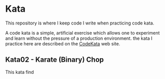 # Kata
This repository is where I keep code I write when practicing code kata.

A code kata is a simple, artificial exercise which allows one to experiment and learn without the pressure of a production environment. 
the kata I practice here are described on the [CodeKata](http://codekata.com/) web site.

## Kata02 - Karate (Binary) Chop
This kata find

